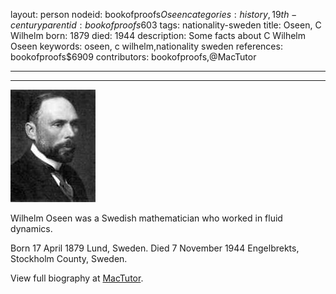 layout: person
nodeid: bookofproofs$Oseen
categories: history,19th-century
parentid: bookofproofs$603
tags: nationality-sweden
title: Oseen, C Wilhelm
born: 1879
died: 1944
description: Some facts about C Wilhelm Oseen
keywords: oseen, c wilhelm,nationality sweden
references: bookofproofs$6909
contributors: bookofproofs,@MacTutor

---


---

![Oseen.jpg](https://github.com/bookofproofs/bookofproofs.github.io/blob/main/_sources/_assets/images/portraits/Oseen.jpg?raw=true)

Wilhelm Oseen was a Swedish mathematician who worked in fluid dynamics.

Born 17 April 1879 Lund, Sweden. Died 7 November 1944 Engelbrekts, Stockholm County, Sweden.


View full biography at [MacTutor](https://mathshistory.st-andrews.ac.uk/Biographies/Oseen/).